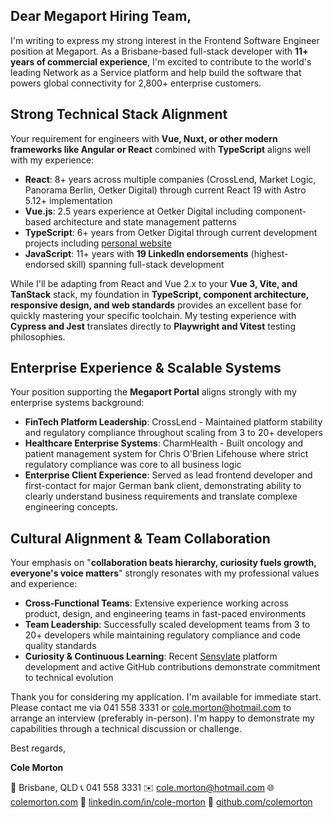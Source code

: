## Dear Megaport Hiring Team,

I'm writing to express my strong interest in the Frontend Software Engineer position at Megaport. As a Brisbane-based full-stack developer with **11+ years of commercial experience**, I'm excited to contribute to the world's leading Network as a Service platform and help build the software that powers global connectivity for 2,800+ enterprise customers.

## Strong Technical Stack Alignment

Your requirement for engineers with **Vue, Nuxt, or other modern frameworks like Angular or React** combined with **TypeScript** aligns well with my experience:

- **React**: 8+ years across multiple companies (CrossLend, Market Logic, Panorama Berlin, Oetker Digital) through current React 19 with Astro 5.12+ implementation
- **Vue.js**: 2.5 years experience at Oetker Digital including component-based architecture and state management patterns
- **TypeScript**: 6+ years from Oetker Digital through current development projects including [personal website](https://colemorton.com)
- **JavaScript**: 11+ years with **19 LinkedIn endorsements** (highest-endorsed skill) spanning full-stack development

While I'll be adapting from React and Vue 2.x to your **Vue 3, Vite, and TanStack** stack, my foundation in **TypeScript, component architecture, responsive design, and web standards** provides an excellent base for quickly mastering your specific toolchain. My testing experience with **Cypress and Jest** translates directly to **Playwright and Vitest** testing philosophies.

## Enterprise Experience & Scalable Systems

Your position supporting the **Megaport Portal** aligns strongly with my enterprise systems background:

- **FinTech Platform Leadership**: CrossLend - Maintained platform stability and regulatory compliance throughout scaling from 3 to 20+ developers
- **Healthcare Enterprise Systems**: CharmHealth - Built oncology and patient management system for Chris O'Brien Lifehouse where strict regulatory compliance was core to all business logic
- **Enterprise Client Experience**: Served as lead frontend developer and first-contact for major German bank client, demonstrating ability to clearly understand business requirements and translate complexe engineering concepts.

## Cultural Alignment & Team Collaboration

Your emphasis on "**collaboration beats hierarchy, curiosity fuels growth, everyone's voice matters**" strongly resonates with my professional values and experience:

- **Cross-Functional Teams**: Extensive experience working across product, design, and engineering teams in fast-paced environments
- **Team Leadership**: Successfully scaled development teams from 3 to 20+ developers while maintaining regulatory compliance and code quality standards
- **Curiosity & Continuous Learning**: Recent [Sensylate](https://github.com/ColeMorton/sensylate) platform development and active GitHub contributions demonstrate commitment to technical evolution

Thank you for considering my application. I'm available for immediate start. Please contact me via 041 558 3331 or cole.morton@hotmail.com to arrange an interview (preferably in-person). I'm happy to demonstrate my capabilities through a technical discussion or challenge.

Best regards,

**Cole Morton**

📍 Brisbane, QLD
📞 041 558 3331
✉️ cole.morton@hotmail.com
🌐 [colemorton.com](https://colemorton.com)
💼 [linkedin.com/in/cole-morton](https://www.linkedin.com/in/cole-morton-72300745/)
📂 [github.com/colemorton](https://github.com/colemorton)

